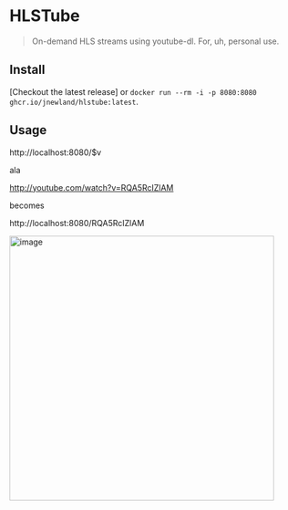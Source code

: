 # HLSTube

> On-demand HLS streams using youtube-dl. For, uh, personal use.

## Install

[Checkout the latest release] or `docker run --rm -i -p 8080:8080 ghcr.io/jnewland/hlstube:latest`.

## Usage

http://localhost:8080/$v

ala

http://youtube.com/watch?v=RQA5RcIZlAM

becomes

http://localhost:8080/RQA5RcIZlAM

<img width="464" alt="image" src="https://user-images.githubusercontent.com/47/102046052-203f1980-3da0-11eb-9fb9-43b1a481e670.png">
